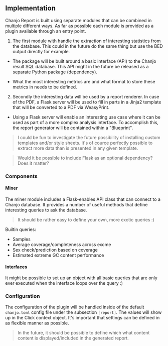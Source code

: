 ## Implementation
Chanjo Report is built using separate modules that can be combined in multiple different ways. As far as possible each module is provided as a plugin available through an entry point.

1. The first module with handle the extraction of interesting statistics from the database. This could in the future do the same thing but use the BED output directly for example.

  - The package will be built around a basic interface (API) to the Chanjo result SQL database. This API might in the future be released as a separate Python package (dependency).

  - What the most interesting metrics are and what format to store these metrics in needs to be defined.

2. Secondly the interesting data will be used by a report renderer. In case of the PDF, a Flask server will be used to fill in parts in a Jinja2 template that will be converted to a PDF via WeasyPrint.

  - Using a Flask server will enable an interesting use case where it can be used as part of a more complex analysis interface. To accomplish this, the report generator will be contained within a "Blueprint".

> I could be fun to investigate the future possibility of installing custom templates and/or style sheets. It's of cource perfectly possible to extract more data than is presented in any given template.

> Would it be possible to include Flask as an optional dependency? Does it matter?

### Components

#### Miner
The miner module includes a Flask-enables API class that can connect to a Chanjo database. It provides a number of useful methods that define interesting queries to ask the database.

  > It should be rather easy to define your own, more exotic queries :)

Builtin queries:
  - Samples
  - Average coverage/completeness across exome
  - Sex check/prediction based on coverage
  - Estimated extreme GC content performance

#### Interfaces
It might be possible to set up an object with all basic queries that are only ever executed when the interface loops over the query :)

### Configuration
The configuration of the plugin will be handled inside of the default ``chanjo.toml`` config file under the subsection ``[report]``. The values will show up in the Click context object. It's important that settings can be defined in as flexible manner as possible.

> In the future, it should be possible to define which what content content is displayed/included in the generated report.
